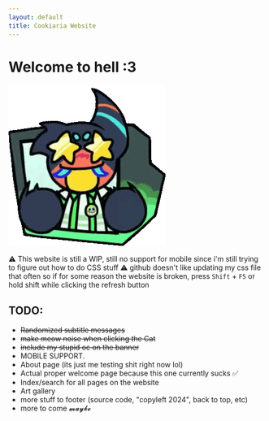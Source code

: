 ```yaml
---
layout: default
title: Cookiaria Website
---
```


# Welcome to hell :3

<img src="assets/gregoriah/excited.gif" class="centered resized">

⚠ This website is still a WIP, still no support for mobile since i'm still trying to figure out how to do CSS stuff ⚠
github doesn't like updating my css file that often so if for some reason the website is broken, press `Shift` + `F5` or hold shift while clicking the refresh button

## TODO: 
- ~~Randomized subtitle messages~~
- ~~make meow noise when clicking the Cat~~
- ~~include my stupid oc on the banner~~
- MOBILE SUPPORT.
- About page (its just me testing shit right now lol)
- Actual proper welcome page because this one currently sucks ✅
- Index/search for all pages on the website 
- Art gallery
- more stuff to footer (source code, "copyleft 2024", back to top, etc)
- more to come 𝓶𝓪𝔂𝓫𝓮